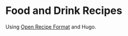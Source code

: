 # Food and Drink Recipes
Using [Open Recipe Format](https://open-recipe-format.readthedocs.io/en/latest/) and Hugo.
